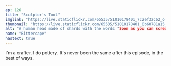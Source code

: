 ```yaml
---
ep: 126
title: "Sculptor's Tool"
imglink: "https://live.staticflickr.com/65535/51010178401_7c2ef32c62_o.jpg"
thumbnail: "https://live.staticflickr.com/65535/51010178401_0b60781a15_q.jpg"
alt: "A human head made of shards with the words "Soon as you can scream" to its left."
name: "Bittercape"
hastext: true
---
```

I'm a crafter. I do pottery. It's never been the same after this episode, in the best of ways. 